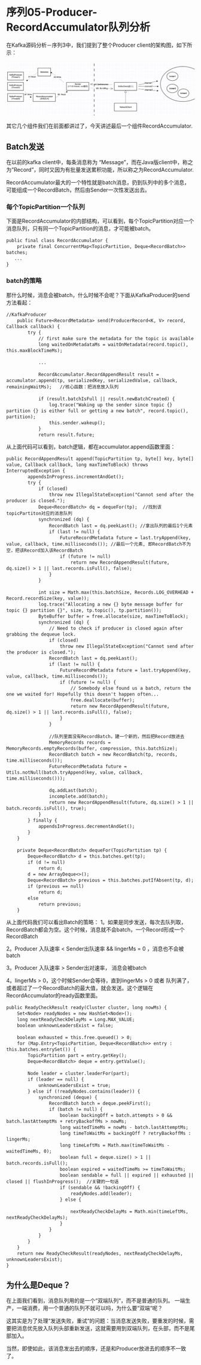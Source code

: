 # 序列05-Producer-RecordAccumulator队列分析

在Kafka源码分析－序列3中，我们提到了整个Producer client的架构图，如下所示：

![在这里插入图片描述](截图/3-1.png)

其它几个组件我们在前面都讲过了，今天讲述最后一个组件RecordAccumulator.

## Batch发送

在以前的kafka client中，每条消息称为 “Message”，而在Java版client中，称之为”Record”，同时又因为有批量发送累积功能，所以称之为RecordAccumulator.

RecordAccumulator最大的一个特性就是batch消息，扔到队列中的多个消息，可能组成一个RecordBatch，然后由Sender一次性发送出去。

### 每个TopicPartition一个队列

下面是RecordAccumulator的内部结构，可以看到，每个TopicPartition对应一个消息队列，只有同一个TopicPartition的消息，才可能被batch。
```
public final class RecordAccumulator {
    private final ConcurrentMap<TopicPartition, Deque<RecordBatch>> batches;
   ...
}
```

### batch的策略

那什么时候，消息会被batch，什么时候不会呢？下面从KafkaProducer的send方法看起：
```
//KafkaProducer
    public Future<RecordMetadata> send(ProducerRecord<K, V> record, Callback callback) {
        try {
            // first make sure the metadata for the topic is available
            long waitedOnMetadataMs = waitOnMetadata(record.topic(), this.maxBlockTimeMs);

            ...

            RecordAccumulator.RecordAppendResult result = accumulator.append(tp, serializedKey, serializedValue, callback, remainingWaitMs);   //核心函数：把消息放入队列

            if (result.batchIsFull || result.newBatchCreated) {
                log.trace("Waking up the sender since topic {} partition {} is either full or getting a new batch", record.topic(), partition);
                this.sender.wakeup();
            }
            return result.future;
```

从上面代码可以看到，batch逻辑，都在accumulator.append函数里面：
```
public RecordAppendResult append(TopicPartition tp, byte[] key, byte[] value, Callback callback, long maxTimeToBlock) throws InterruptedException {
        appendsInProgress.incrementAndGet();
        try {
            if (closed)
                throw new IllegalStateException("Cannot send after the producer is closed.");
            Deque<RecordBatch> dq = dequeFor(tp);  //找到该topicPartiton对应的消息队列
            synchronized (dq) {
                RecordBatch last = dq.peekLast(); //拿出队列的最后1个元素
                if (last != null) {  
                    FutureRecordMetadata future = last.tryAppend(key, value, callback, time.milliseconds()); //最后一个元素, 即RecordBatch不为空，把该Record加入该RecordBatch
                    if (future != null)
                        return new RecordAppendResult(future, dq.size() > 1 || last.records.isFull(), false);
                }
            }

            int size = Math.max(this.batchSize, Records.LOG_OVERHEAD + Record.recordSize(key, value));
            log.trace("Allocating a new {} byte message buffer for topic {} partition {}", size, tp.topic(), tp.partition());
            ByteBuffer buffer = free.allocate(size, maxTimeToBlock);
            synchronized (dq) {
                // Need to check if producer is closed again after grabbing the dequeue lock.
                if (closed)
                    throw new IllegalStateException("Cannot send after the producer is closed.");
                RecordBatch last = dq.peekLast();
                if (last != null) {
                    FutureRecordMetadata future = last.tryAppend(key, value, callback, time.milliseconds());
                    if (future != null) {
                        // Somebody else found us a batch, return the one we waited for! Hopefully this doesn't happen often...
                        free.deallocate(buffer);
                        return new RecordAppendResult(future, dq.size() > 1 || last.records.isFull(), false);
                    }
                }

                //队列里面没有RecordBatch，建一个新的，然后把Record放进去
                MemoryRecords records = MemoryRecords.emptyRecords(buffer, compression, this.batchSize);
                RecordBatch batch = new RecordBatch(tp, records, time.milliseconds());
                FutureRecordMetadata future = Utils.notNull(batch.tryAppend(key, value, callback, time.milliseconds()));

                dq.addLast(batch);
                incomplete.add(batch);
                return new RecordAppendResult(future, dq.size() > 1 || batch.records.isFull(), true);
            }
        } finally {
            appendsInProgress.decrementAndGet();
        }
    }

    private Deque<RecordBatch> dequeFor(TopicPartition tp) {
        Deque<RecordBatch> d = this.batches.get(tp);
        if (d != null)
            return d;
        d = new ArrayDeque<>();
        Deque<RecordBatch> previous = this.batches.putIfAbsent(tp, d);
        if (previous == null)
            return d;
        else
            return previous;
    }
```

从上面代码我们可以看出Batch的策略： 
1。如果是同步发送，每次去队列取，RecordBatch都会为空。这个时候，消息就不会batch，一个Record形成一个RecordBatch

2。Producer 入队速率 < Sender出队速率 && lingerMs = 0 ，消息也不会被batch

3。Producer 入队速率 > Sender出对速率， 消息会被batch

4。lingerMs > 0，这个时候Sender会等待，直到lingerMs > 0 或者 队列满了，或者超过了一个RecordBatch的最大值，就会发送。这个逻辑在RecordAccumulator的ready函数里面。

```
public ReadyCheckResult ready(Cluster cluster, long nowMs) {
    Set<Node> readyNodes = new HashSet<Node>();
    long nextReadyCheckDelayMs = Long.MAX_VALUE;
    boolean unknownLeadersExist = false;

    boolean exhausted = this.free.queued() > 0;
    for (Map.Entry<TopicPartition, Deque<RecordBatch>> entry : this.batches.entrySet()) {
        TopicPartition part = entry.getKey();
        Deque<RecordBatch> deque = entry.getValue();

        Node leader = cluster.leaderFor(part);
        if (leader == null) {
            unknownLeadersExist = true;
        } else if (!readyNodes.contains(leader)) {
            synchronized (deque) {
                RecordBatch batch = deque.peekFirst();
                if (batch != null) {
                    boolean backingOff = batch.attempts > 0 && batch.lastAttemptMs + retryBackoffMs > nowMs;
                    long waitedTimeMs = nowMs - batch.lastAttemptMs;
                    long timeToWaitMs = backingOff ? retryBackoffMs : lingerMs;
                    long timeLeftMs = Math.max(timeToWaitMs - waitedTimeMs, 0);
                    boolean full = deque.size() > 1 || batch.records.isFull();
                    boolean expired = waitedTimeMs >= timeToWaitMs;
                    boolean sendable = full || expired || exhausted || closed || flushInProgress();  //关键的一句话
                    if (sendable && !backingOff) {
                        readyNodes.add(leader);
                    } else {

                        nextReadyCheckDelayMs = Math.min(timeLeftMs, nextReadyCheckDelayMs);
                    }
                }
            }
        }
    }
    return new ReadyCheckResult(readyNodes, nextReadyCheckDelayMs, unknownLeadersExist);
}
```

## 为什么是Deque？

在上面我们看到，消息队列用的是一个“双端队列“，而不是普通的队列。 
一端生产，一端消费，用一个普通的队列不就可以吗，为什么要“双端“呢？

这其实是为了处理“发送失败，重试“的问题：当消息发送失败，要重发的时候，需要把消息优先放入队列头部重新发送，这就需要用到双端队列，在头部，而不是尾部加入。

当然，即使如此，该消息发出去的顺序，还是和Producer放进去的顺序不一致了。